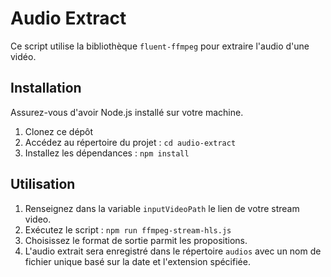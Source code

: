 # Audio Extract

Ce script utilise la bibliothèque `fluent-ffmpeg` pour extraire l'audio d'une vidéo.

## Installation

Assurez-vous d'avoir Node.js installé sur votre machine.

1. Clonez ce dépôt
2. Accédez au répertoire du projet : `cd audio-extract`
3. Installez les dépendances : `npm install`

## Utilisation

1. Renseignez dans la variable `inputVideoPath` le lien de votre stream video.
2. Exécutez le script : `npm run ffmpeg-stream-hls.js`
3. Choisissez le format de sortie parmit les propositions.
4. L'audio extrait sera enregistré dans le répertoire `audios` avec un nom de fichier unique basé sur la date et l'extension spécifiée.
